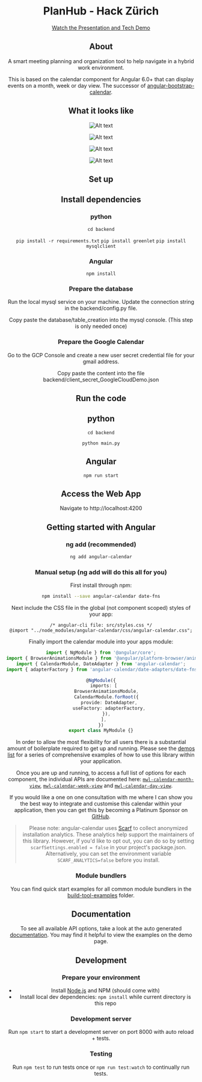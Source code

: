 <h1 align="center">PlanHub - Hack Zürich</h1>


<div align="center">
  <a href="https://youtu.be/vtcxTMx-acM">Watch the Presentation and Tech Demo</a>

<h2 align="center">About</h2>

A smart meeting planning and organization tool to help navigate in a hybrid work environment.

This is based on the calendar component for Angular 6.0+ that can display events on a month, week or day view. The successor of [angular-bootstrap-calendar](https://github.com/mattlewis92/angular-bootstrap-calendar).

<h2 align="center">What it looks like</h2>

![Alt text](doc/calendar_view.png "Calendar View")

![Alt text](doc/calendar_week_view.png "Calendar Week View")

![Alt text](doc/tasks_view.png "Tasks View")

![Alt text](doc/planner_view.png "Planner View Outlook")


<h2 align="center">Set up</h2>

## Install dependencies

### python

`cd backend`

`pip install -r requirements.txt`
`pip install greenlet`
`pip install mysqlclient`

### Angular

`npm install`


### Prepare the database

Run the local mysql service on your machine. Update the connection string in the backend/config.py file.

Copy paste the database/table_creation into the mysql console. (This step is only needed once)

### Prepare the Google Calendar

Go to the GCP Console and create a new user secret credential file for your gmail address.

Copy paste the content into the file backend/client_secret_GoogleCloudDemo.json


<h2 align="center">Run the code</h2>

## python

`cd backend`

`python main.py`

## Angular

`npm run start`

<h2 align="center">Access the Web App</h2>

Navigate to http://localhost:4200

<h2 align="center">Getting started with Angular</h2>

### ng add (recommended)

```sh
ng add angular-calendar
```

### Manual setup (ng add will do this all for you)

First install through npm:

```bash
npm install --save angular-calendar date-fns
```

Next include the CSS file in the global (not component scoped) styles of your app:

```
/* angular-cli file: src/styles.css */
@import "../node_modules/angular-calendar/css/angular-calendar.css";
```

Finally import the calendar module into your apps module:

```typescript
import { NgModule } from '@angular/core';
import { BrowserAnimationsModule } from '@angular/platform-browser/animations';
import { CalendarModule, DateAdapter } from 'angular-calendar';
import { adapterFactory } from 'angular-calendar/date-adapters/date-fns';

@NgModule({
  imports: [
    BrowserAnimationsModule,
    CalendarModule.forRoot({
      provide: DateAdapter,
      useFactory: adapterFactory,
    }),
  ],
})
export class MyModule {}
```

In order to allow the most flexibility for all users there is a substantial amount of boilerplate required to get up and running. Please see the [demos list](https://mattlewis92.github.io/angular-calendar/) for a series of comprehensive examples of how to use this library within your application.

Once you are up and running, to access a full list of options for each component, the individual APIs are documented here: [`mwl-calendar-month-view`](https://mattlewis92.github.io/angular-calendar/docs/components/CalendarMonthViewComponent.html), [`mwl-calendar-week-view`](https://mattlewis92.github.io/angular-calendar/docs/components/CalendarWeekViewComponent.html) and [`mwl-calendar-day-view`](https://mattlewis92.github.io/angular-calendar/docs/components/CalendarDayViewComponent.html).

If you would like a one on one consultation with me where I can show you the best way to integrate and customise this calendar within your application, then you can get this by becoming a Platinum Sponsor on [GitHub](https://github.com/users/mattlewis92/sponsorship).

> Please note: angular-calendar uses [Scarf](https://scarf.sh/) to collect anonymized installation analytics. These analytics help support the maintainers of this library. However, if you'd like to opt out, you can do so by setting `scarfSettings.enabled = false` in your project's package.json. Alternatively, you can set the environment variable `SCARF_ANALYTICS=false` before you install.

### Module bundlers

You can find quick start examples for all common module bundlers in the [build-tool-examples](https://github.com/mattlewis92/angular-calendar/tree/master/build-tool-examples) folder.

<h2 align="center">Documentation</h2>

To see all available API options, take a look at the auto generated [documentation](https://mattlewis92.github.io/angular-calendar/docs/). You may find it helpful to view the examples on the demo page.

<h2 align="center">Development</h2>

### Prepare your environment

- Install [Node.js](http://nodejs.org/) and NPM (should come with)
- Install local dev dependencies: `npm install` while current directory is this repo

### Development server

Run `npm start` to start a development server on port 8000 with auto reload + tests.

### Testing

Run `npm test` to run tests once or `npm run test:watch` to continually run tests.

